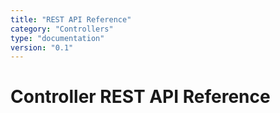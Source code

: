 ```yaml
---
title: "REST API Reference"
category: "Controllers"
type: "documentation"
version: "0.1"
---
```


# Controller REST API Reference

<swagger-ui />

